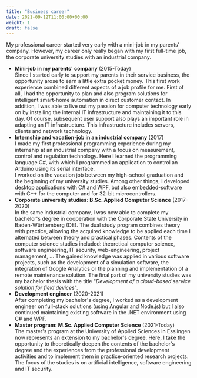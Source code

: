 ```yaml
---
title: "Business career"
date: 2021-09-12T11:00:00+00:00
weight: 1
draft: false
---
```


My professional career started very early with a mini-job in my parents' company. However, my career only really began with my first full-time job, the corporate university studies with an industrial company.

- **Mini-job in my parents' company** (2015-Today)  
  Since I started early to support my parents in their service business, the opportunity arose to earn a little extra pocket money. This first work experience combined different aspects of a job profile for me. First of all, I had the opportunity to plan and also program solutions for intelligent smart-home automation in direct customer contact. In addition, I was able to live out my passion for computer technology early on by installing the internal IT infrastructure and maintaining it to this day. Of course, subsequent user support also plays an important role in adapting an IT infrastructure. This infrastructure includes servers, clients and network technology.
- **Internship and vacation-job in an industrial company** (2017)  
  I made my first professional programming experience during my internship at an industrial company with a focus on measurement, control and regulation technology. Here I learned the programming language C#, with which I programmed an application to control an Arduino using its serial interface.  
  I worked on the vacation job between my high-school graduation and the beginning of my university studies. Among other things, I developed desktop applications with C# and WPF, but also embedded-software with C++ for the computer and for 32-bit microcontrollers.
- **Corporate university studies: B.Sc. Applied Computer Science** (2017-2020)  
  In the same industrial company, I was now able to complete my bachelor's degree in cooperation with the Corporate State University in Baden-Württemberg (DE). The dual study program combines theory with practice, allowing the acquired knowledge to be applied each time I alternated between theory and practical phases. Contents of the computer science studies included: theoretical computer science, software engineering, IT security, web-engineering, project management, ... The gained knowledge was applied in various software projects, such as the development of a simulation software, the integration of Google Analytics or the planning and implementation of a remote maintenance solution. The final part of my university studies was my bachelor thesis with the title "_Development of a cloud-based service solution for field devices_".
- **Development engineer** (2020-2021)  
  After completing my bachelor's degree, I worked as a development engineer on full-stack solutions (using Angular and Node.js) but I also continued maintaining existing software in the .NET environment using C# and WPF.
- **Master program: M.Sc. Applied Computer Science** (2021-Today)  
  The master's program at the University of Applied Sciences in Esslingen now represents an extension to my bachelor's degree. Here, I take the opportunity to theoretically deepen the contents of the bachelor's degree and the experiences from the professional development activities and to implement them in practice-oriented research projects. The focus of the studies is on artificial intelligence, software engineering and IT security.
